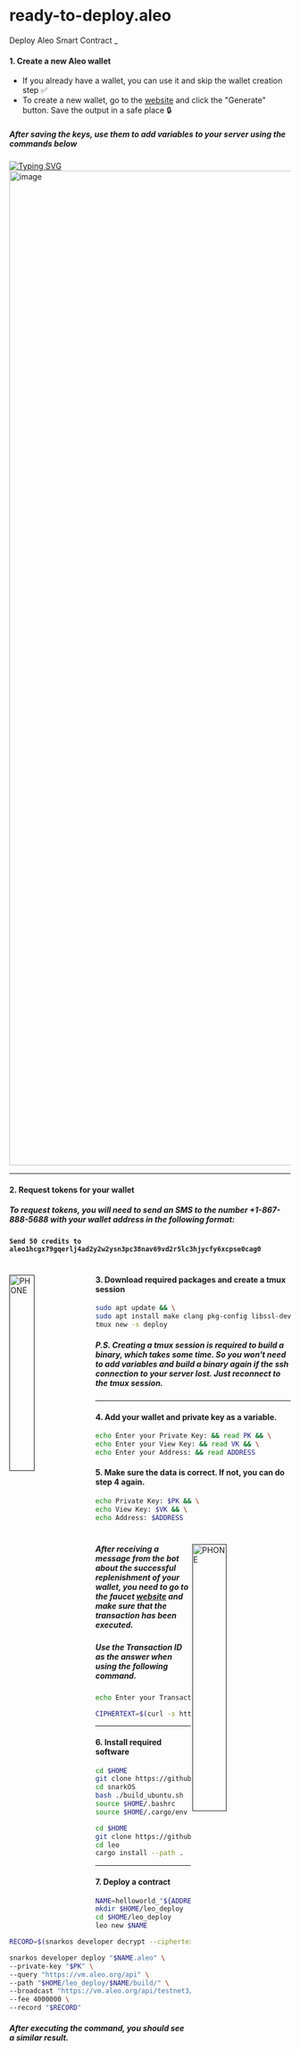 # ready-to-deploy.aleo
Deploy Aleo Smart Contract
_
#### 1. Create a new Aleo wallet
* If you already have a wallet, you can use it and skip the wallet creation step ✅
* To create a new wallet, go to the [website](https://aleo.tools/) and click the "Generate" button. Save the output in a safe place 🔒 
##### After saving the keys, use them to add variables to your server using the commands below
[![Typing SVG](https://readme-typing-svg.herokuapp.com?font=Fira+Code&pause=5000&color=F73515&center=true&width=1000&lines=%E2%9B%94%EF%B8%8F+DO+NOT+GIVE+THIS+DATA+TO+ANYONE+%E2%9B%94%EF%B8%8F)](https://github.com/testnet-pride)
<img width="1781" alt="image" src="https://user-images.githubusercontent.com/83868103/227736022-1adcf1fd-4cca-4419-a823-8f859518d41e.png">
___


#### 2. Request tokens for your wallet
##### To request tokens, you will need to send an SMS to the number +1-867-888-5688 with your wallet address in the following format: 
**`Send 50 credits to aleo1hcgx79gqerlj4ad2y2w2ysn3pc38nav69vd2r5lc3hjycfy6xcpse0cag0`**
#
[<img align="left" src='https://user-images.githubusercontent.com/83868103/236622866-d2304783-0ad8-40fc-af63-318675a49ef6.png' alt='PHONE'  width='30%'>]() 


#### 3. Download required packages and create a tmux session
```bash
sudo apt update && \
sudo apt install make clang pkg-config libssl-dev build-essential gcc xz-utils git curl vim tmux ntp jq llvm ufw -y && \
tmux new -s deploy
```
##### *P.S. Creating a tmux session is required to build a binary, which takes some time. So you won't need to add variables and build a binary again if the ssh connection to your server lost. Just reconnect to the tmux session.*
___
#### 4. Add your wallet and private key as a variable. 

```bash
echo Enter your Private Key: && read PK && \
echo Enter your View Key: && read VK && \
echo Enter your Address: && read ADDRESS
```
#### 5. Make sure the data is correct. If not, you can do step 4 again.
```bash
echo Private Key: $PK && \
echo View Key: $VK && \
echo Address: $ADDRESS
```
#
[<img align="right" src='https://user-images.githubusercontent.com/83868103/236626924-c6544d20-c426-44c7-af36-152dfbd01ddd.png' alt='PHONE'  width='35%'>]() 



##### After receiving a message from the bot about the successful replenishment of your wallet, you need to go to the faucet [website](https://faucet.aleo.org) and make sure that the transaction has been executed. 
##### Use the **Transaction ID** as the answer when using the following command.

```bash
echo Enter your Transaction ID: && read TI
```
```bash
CIPHERTEXT=$(curl -s https://vm.aleo.org/api/testnet3/transaction/$TI | jq -r '.execution.transitions[0].outputs[0].value')
```

___
#### 6. Install required software
```bash
cd $HOME
git clone https://github.com/AleoHQ/snarkOS.git --depth 1
cd snarkOS
bash ./build_ubuntu.sh
source $HOME/.bashrc
source $HOME/.cargo/env
```

```bash
cd $HOME
git clone https://github.com/AleoHQ/leo.git
cd leo
cargo install --path .
```
___
#### 7. Deploy a contract
```bash
NAME=helloworld_"${ADDRESS:4:6}"
mkdir $HOME/leo_deploy
cd $HOME/leo_deploy
leo new $NAME
```
```bash
RECORD=$(snarkos developer decrypt --ciphertext $CIPHERTEXT --view-key $VK)
```
```bash
snarkos developer deploy "$NAME.aleo" \
--private-key "$PK" \
--query "https://vm.aleo.org/api" \
--path "$HOME/leo_deploy/$NAME/build/" \
--broadcast "https://vm.aleo.org/api/testnet3/transaction/broadcast" \
--fee 4000000 \
--record "$RECORD"
```
##### After executing the command, you should see a similar result.
<img width="1403" alt="image" src="https://user-images.githubusercontent.com/83868103/236632069-fee2482e-7e71-41b7-9bbb-42487cdb5ede.png">

##### Use the received transaction hash to search for your contract on the [explore](https://explorer.hamp.app)
##### After your contract is displayed in the explorer, you can proceed to the next step.

#### 8. Execute a contract
##### Use the transaction hash as the answer for the following command.
```bash
echo Enter your Deploy hash: && read DH
```
```bash
CIPHERTEXT=$(curl -s https://vm.aleo.org/api/testnet3/transaction/$DH | jq -r '.fee.transition.outputs[].value')
```
```bash
RECORD=$(snarkos developer decrypt --ciphertext $CIPHERTEXT --view-key $VK)
```
```bash
snarkos developer execute "$NAME.aleo" "hello" "1u32" "2u32" \
--private-key $PK \
--query "https://vm.aleo.org/api" \
--broadcast "https://vm.aleo.org/api/testnet3/transaction/broadcast" \
--fee 1000000 \
--record "$RECORD"
```
##### After execution, you should see the following output 
<img width="1408" alt="image" src="https://user-images.githubusercontent.com/83868103/236633923-9c04521d-c5ef-43b8-8f58-d235a1f1f6df.png">

##### Use the received transaction hash to search for your contract execute on the [explore](https://explorer.hamp.app)

#### That is it!
___
#### 8. Useful commands

##### Add a new tmux session
```
ctrl+b c
```
##### Show all sessions
```
ctrl+b w
```
##### Detach from tmux session
```
ctrl+b d
```
##### Return to a tmux session

```bash
tmux attach -t deploy
```
___
